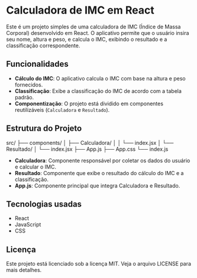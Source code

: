 # Calculadora de IMC em React

Este é um projeto simples de uma calculadora de IMC (Índice de Massa Corporal) desenvolvido em React. O aplicativo permite que o usuário insira seu nome, altura e peso, e calcula o IMC, exibindo o resultado e a classificação correspondente.

## Funcionalidades

- **Cálculo do IMC**: O aplicativo calcula o IMC com base na altura e peso fornecidos.
- **Classificação**: Exibe a classificação do IMC de acordo com a tabela padrão.
- **Componentização**: O projeto está dividido em componentes reutilizáveis (`Calculadora` e `Resultado`).

## Estrutura do Projeto

src/
├── components/
│   ├── Calculadora/
│   │   └── index.jsx
│   └── Resultado/
│       └── index.jsx
├── App.js
├── App.css
└── index.js

- **Calculadora**: Componente responsável por coletar os dados do usuário e calcular o IMC.
- **Resultado**: Componente que exibe o resultado do cálculo do IMC e a classificação.
- **App.js**: Componente principal que integra Calculadora e Resultado.


## Tecnologias usadas

- React
- JavaScript
- CSS

## Licença

Este projeto está licenciado sob a licença MIT. Veja o arquivo LICENSE para mais detalhes.